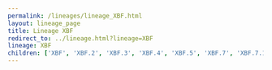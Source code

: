 ```yaml
---
permalink: /lineages/lineage_XBF.html
layout: lineage_page
title: Lineage XBF
redirect_to: ../lineage.html?lineage=XBF
lineage: XBF
children: ['XBF', 'XBF.2', 'XBF.3', 'XBF.4', 'XBF.5', 'XBF.7', 'XBF.7.1', 'XBF.9', 'XBF.10']
---
```


